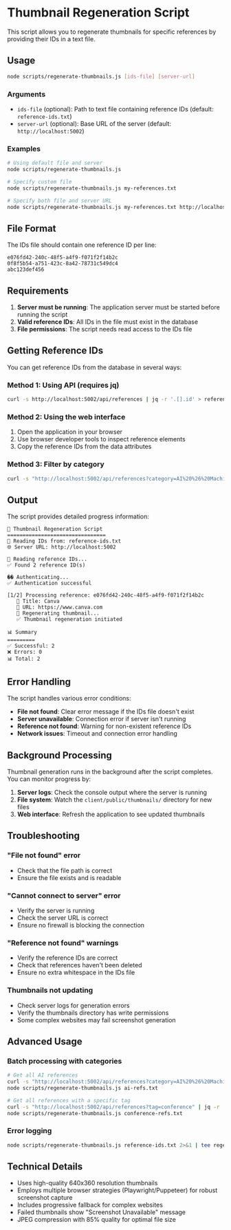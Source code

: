 # Thumbnail Regeneration Script

This script allows you to regenerate thumbnails for specific references by providing their IDs in a text file.

## Usage

```bash
node scripts/regenerate-thumbnails.js [ids-file] [server-url]
```

### Arguments

- `ids-file` (optional): Path to text file containing reference IDs (default: `reference-ids.txt`)
- `server-url` (optional): Base URL of the server (default: `http://localhost:5002`)

### Examples

```bash
# Using default file and server
node scripts/regenerate-thumbnails.js

# Specify custom file
node scripts/regenerate-thumbnails.js my-references.txt

# Specify both file and server URL
node scripts/regenerate-thumbnails.js my-references.txt http://localhost:3000
```

## File Format

The IDs file should contain one reference ID per line:

```
e076fd42-240c-48f5-a4f9-f071f2f14b2c
0f8f5b54-a751-423c-8a42-78731c549dc4
abc123def456
```

## Requirements

1. **Server must be running**: The application server must be started before running the script
2. **Valid reference IDs**: All IDs in the file must exist in the database
3. **File permissions**: The script needs read access to the IDs file

## Getting Reference IDs

You can get reference IDs from the database in several ways:

### Method 1: Using API (requires jq)
```bash
curl -s http://localhost:5002/api/references | jq -r '.[].id' > reference-ids.txt
```

### Method 2: Using the web interface
1. Open the application in your browser
2. Use browser developer tools to inspect reference elements
3. Copy the reference IDs from the data attributes

### Method 3: Filter by category
```bash
curl -s "http://localhost:5002/api/references?category=AI%20%26%20Machine%20Learning" | jq -r '.[].id' > ai-references.txt
```

## Output

The script provides detailed progress information:

```
🔄 Thumbnail Regeneration Script
================================
📁 Reading IDs from: reference-ids.txt
🌐 Server URL: http://localhost:5002

📖 Reading reference IDs...
✅ Found 2 reference ID(s)

�� Authenticating...
✅ Authentication successful

[1/2] Processing reference: e076fd42-240c-48f5-a4f9-f071f2f14b2c
   📝 Title: Canva
   🔗 URL: https://www.canva.com
   🔄 Regenerating thumbnail...
   ✅ Thumbnail regeneration initiated

📊 Summary
=========
✅ Successful: 2
❌ Errors: 0
📊 Total: 2
```

## Error Handling

The script handles various error conditions:

- **File not found**: Clear error message if the IDs file doesn't exist
- **Server unavailable**: Connection error if server isn't running
- **Reference not found**: Warning for non-existent reference IDs
- **Network issues**: Timeout and connection error handling

## Background Processing

Thumbnail generation runs in the background after the script completes. You can monitor progress by:

1. **Server logs**: Check the console output where the server is running
2. **File system**: Watch the `client/public/thumbnails/` directory for new files
3. **Web interface**: Refresh the application to see updated thumbnails

## Troubleshooting

### "File not found" error
- Check that the file path is correct
- Ensure the file exists and is readable

### "Cannot connect to server" error
- Verify the server is running
- Check the server URL is correct
- Ensure no firewall is blocking the connection

### "Reference not found" warnings
- Verify the reference IDs are correct
- Check that references haven't been deleted
- Ensure no extra whitespace in the IDs file

### Thumbnails not updating
- Check server logs for generation errors
- Verify the thumbnails directory has write permissions
- Some complex websites may fail screenshot generation

## Advanced Usage

### Batch processing with categories
```bash
# Get all AI references
curl -s "http://localhost:5002/api/references?category=AI%20%26%20Machine%20Learning" | jq -r '.[].id' > ai-refs.txt
node scripts/regenerate-thumbnails.js ai-refs.txt

# Get all references with a specific tag
curl -s "http://localhost:5002/api/references?tag=conference" | jq -r '.[].id' > conference-refs.txt
node scripts/regenerate-thumbnails.js conference-refs.txt
```

### Error logging
```bash
node scripts/regenerate-thumbnails.js reference-ids.txt 2>&1 | tee regeneration.log
```

## Technical Details

- Uses high-quality 640x360 resolution thumbnails
- Employs multiple browser strategies (Playwright/Puppeteer) for robust screenshot capture
- Includes progressive fallback for complex websites
- Failed thumbnails show "Screenshot Unavailable" message
- JPEG compression with 85% quality for optimal file size